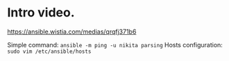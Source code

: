 # Intro video.
https://ansible.wistia.com/medias/qrqfj371b6

Simple command: `ansible -m ping -u nikita parsing`
Hosts configuration: `sudo vim /etc/ansible/hosts`
